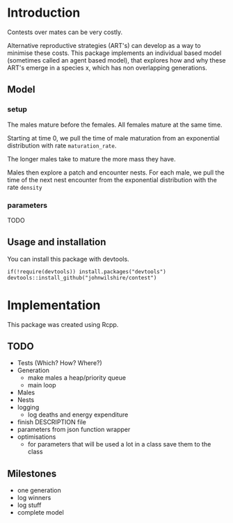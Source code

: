 # Introduction
Contests over mates can be very costly.

Alternative reproductive strategies (ART's) can develop as a way to minimise these costs.
This package implements an individual based model (sometimes called an agent based model),
that explores how and why these ART's emerge in a species x, which has non overlapping
generations.

## Model
### setup
The males mature before the females. All females mature at the same time. 

Starting at time 0, we pull the time of male maturation from an exponential distribution with rate `maturation_rate`.

The longer males take to mature the more mass they have. 

Males then explore a patch and encounter nests.
For each male, we pull the time of the next nest encounter from the exponential distribution
with the rate `density`

### parameters
TODO

## Usage and installation
You can install this package with devtools.

```{r}
if(!require(devtools)) install.packages("devtools")
devtools::install_github("johnwilshire/contest")
```
# Implementation
This package was created using Rcpp.

## TODO
* Tests (Which? How? Where?)
* Generation
    * make males a heap/priority queue
    * main loop
* Males
* Nests
* logging
    * log deaths and energy expenditure
* finish DESCRIPTION file
* parameters from json function wrapper
* optimisations
    * for parameters that will be used a lot in a class save them to the class

## Milestones 
* one generation
* log winners
* log stuff
* complete model